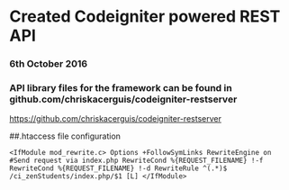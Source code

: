 # Created Codeigniter powered REST API
### 6th October 2016

### API library files for the framework can be found in github.com/chriskacerguis/codeigniter-restserver
https://github.com/chriskacerguis/codeigniter-restserver

##.htaccess file configuration

`<IfModule mod_rewrite.c>
   Options +FollowSymLinks
   RewriteEngine on
#Send request via index.php
   RewriteCond %{REQUEST_FILENAME} !-f
   RewriteCond %{REQUEST_FILENAME} !-d
   RewriteRule ^(.*)$ /ci_zenStudents/index.php/$1 [L]
</IfModule>`
